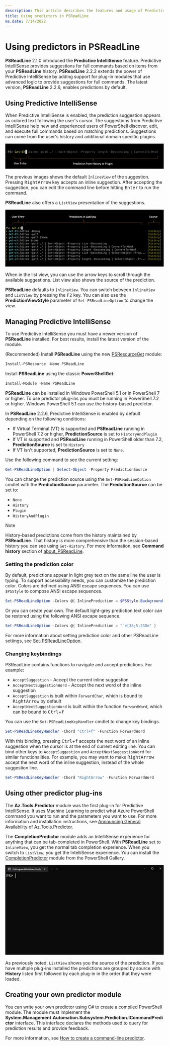```yaml
---
description: This article describes the features and usage of Predictive IntelliSense in PSReadLine.
title: Using predictors in PSReadLine
ms.date: 7/14/2022
---
```

# Using predictors in PSReadLine

**PSReadLine** 2.1.0 introduced the **Predictive IntelliSense** feature. Predictive IntelliSense
provides suggestions for full commands based on items from your **PSReadLine** history.
**PSReadLine** 2.2.2 extends the power of Predictive IntelliSense by adding support for plug-in
modules that use advanced logic to provide suggestions for full commands. The latest version,
**PSReadLine** 2.2.6, enables predictions by default.

## Using Predictive IntelliSense

When Predictive IntelliSense is enabled, the prediction suggestion appears as colored text following
the user's cursor. The suggestions from Predictive IntelliSense help new and experienced users of
PowerShell discover, edit, and execute full commands based on matching predictions. Suggestions can
come from the user's history and additional domain specific plugins.

![Inline view of a prediction][07]

The previous images shows the default `InlineView` of the suggestion. Pressing <kbd>RightArrow</kbd>
key accepts an inline suggestion. After accepting the suggestion, you can edit the command line
before hitting <kbd>Enter</kbd> to run the command.

**PSReadLine** also offers a `ListView` presentation of the suggestions.

![List view of predictions][08]

When in the list view, you can use the arrow keys to scroll through the available suggestions. List
view also shows the source of the prediction.

**PSReadLine** defaults to `InlineView`. You can switch between `InlineView` and `ListView` by
pressing the <kbd>F2</kbd> key. You can also use the **PredictionViewStyle** parameter of
`Set-PSReadLineOption` to change the view.

## Managing Predictive IntelliSense

To use Predictive IntelliSense you must have a newer version of **PSReadLine** installed. For best
results, install the latest version of the module.

(Recommended) Install **PSReadLine** using the new [PSResourceGet][05] module:

```powershell
Install-PSResource -Name PSReadLine
```

Install **PSReadLine** using the classic **PowerShellGet**:

```powershell
Install-Module -Name PSReadLine
```

**PSReadLine** can be installed in Windows PowerShell 5.1 or in PowerShell 7 or higher. To use
predictor plug-ins you must be running in PowerShell 7.2 or higher. Windows PowerShell 5.1 can use
the history-based predictor.

In **PSReadLine** 2.2.6, Predictive IntelliSense is enabled by default depending on the following
conditions:

- If Virtual Terminal (VT) is supported and **PSReadLine** running in PowerShell 7.2 or higher,
  **PredictionSource** is set to `HistoryAndPlugin`
- If VT is supported and **PSReadLine** running in PowerShell older than 7.2, **PredictionSource**
  is set to `History`
- If VT isn't supported, **PredictionSource** is set to `None`.

Use the following command to see the current setting:

```powershell
Get-PSReadLineOption | Select-Object -Property PredictionSource
```

You can change the prediction source using the `Set-PSReadLineOption` cmdlet with the
**PredictionSource** parameter. The **PredictionSource** can be set to:

- `None`
- `History`
- `Plugin`
- `HistoryAndPlugin`

> [!NOTE]
> History-based predictions come from the history maintained by **PSReadLine**. That history is more
> comprehensive than the session-based history you can see using `Get-History`. For more
> information, see **Command history** section of [about_PSReadLine][01].

### Setting the prediction color

By default, predictions appear in light grey text on the same line the user is typing. To support
accessibility needs, you can customize the prediction color. Colors are defined using ANSI escape
sequences. You can use `$PSStyle` to compose ANSI escape sequences.

```powershell
Set-PSReadLineOption -Colors @{ InlinePrediction = $PSStyle.Background.Blue }
```

Or you can create your own. The default light-grey prediction text color can be restored using the
following ANSI escape sequence.

```powershell
Set-PSReadLineOption -Colors @{ InlinePrediction = "`e[38;5;238m" }
```

For more information about setting prediction color and other PSReadLine settings, see
[Set-PSReadLineOption][09].

### Changing keybindings

PSReadLine contains functions to navigate and accept predictions. For example:

- `AcceptSuggestion` - Accept the current inline suggestion
- `AcceptNextSuggestionWord` - Accept the next word of the inline suggestion
- `AcceptSuggestion` is built within `ForwardChar`, which is bound to
  <kbd>RightArrow</kbd> by default
- `AcceptNextSuggestionWord` is built within the function `ForwardWord`, which can be bound to
  <kbd>Ctrl</kbd>+<kbd>f</kbd>

You can use the `Set-PSReadLineKeyHandler` cmdlet to change key bindings.

```powershell
Set-PSReadLineKeyHandler -Chord "Ctrl+f" -Function ForwardWord
```

With this binding, pressing <kbd>Ctrl</kbd>+<kbd>f</kbd> accepts the next word of an inline
suggestion when the cursor is at the end of current editing line. You can bind other keys to
`AcceptSuggestion` and `AcceptNextSuggestionWord` for similar functionalities. For example, you may
want to make <kbd>RightArrow</kbd> accept the next word of the inline suggestion, instead of the
whole suggestion line.

```powershell
Set-PSReadLineKeyHandler -Chord "RightArrow" -Function ForwardWord
```

## Using other predictor plug-ins

The **Az.Tools.Predictor** module was the first plug-in for Predictive IntelliSense. It uses Machine
Learning to predict what Azure PowerShell command you want to run and the parameters you want to
use. For more information and installation instructions, see
[Announcing General Availability of Az.Tools.Predictor][03].

The **CompletionPredictor** module adds an IntelliSense experience for anything that can be
tab-completed in PowerShell. With **PSReadLine** set to `InlineView`, you get the normal tab
completion experience. When you switch to `ListView`, you get the IntelliSense experience. You can
install the [CompletionPredictor][04] module from the PowerShell Gallery.

![PowerShell IntelliSense using the CompletionPredictor][06]

As previously noted, `ListView` shows you the source of the prediction. If you have multiple
plug-ins installed the predictions are grouped by source with **History** listed first followed by
each plug-in in the order that they were loaded.

## Creating your own predictor module

You can write your own predictor using C# to create a compiled PowerShell module. The module must
implement the **System.Management.Automation.Subsystem.Prediction.ICommandPredictor** interface.
This interface declares the methods used to query for prediction results and provide feedback.

For more information, see [How to create a command-line predictor][02].

<!-- link references -->
[01]: /powershell/module/psreadline/about/about_psreadline#command-history
[02]: /powershell/scripting/dev-cross-plat/create-cmdline-predictor
[03]: https://techcommunity.microsoft.com/t5/azure-tools-blog/announcing-general-availability-of-az-tools-predictor/ba-p/3297956
[04]: https://www.powershellgallery.com/packages/CompletionPredictor
[05]: https://www.powershellgallery.com/packages/Microsoft.PowerShell.PSResourceGet
[06]: media/using-predictors/completion-predictor.gif
[07]: media/using-predictors/predictor-inline-1.png
[08]: media/using-predictors/predictor-listview-1.png
[09]: xref:PSReadLine.Set-PSReadLineOption
